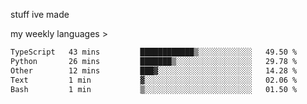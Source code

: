 stuff ive made

my weekly languages >

<!--START_SECTION:waka-->

```txt
TypeScript   43 mins         ████████████▒░░░░░░░░░░░░   49.50 %
Python       26 mins         ███████▒░░░░░░░░░░░░░░░░░   29.78 %
Other        12 mins         ███▓░░░░░░░░░░░░░░░░░░░░░   14.28 %
Text         1 min           ▓░░░░░░░░░░░░░░░░░░░░░░░░   02.06 %
Bash         1 min           ▒░░░░░░░░░░░░░░░░░░░░░░░░   01.50 %
```

<!--END_SECTION:waka-->
